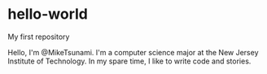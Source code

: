 # hello-world
My first repository

Hello, I'm @MikeTsunami. I'm a computer science major at the New Jersey Institute of Technology. In my spare time, I like to write code and stories.
